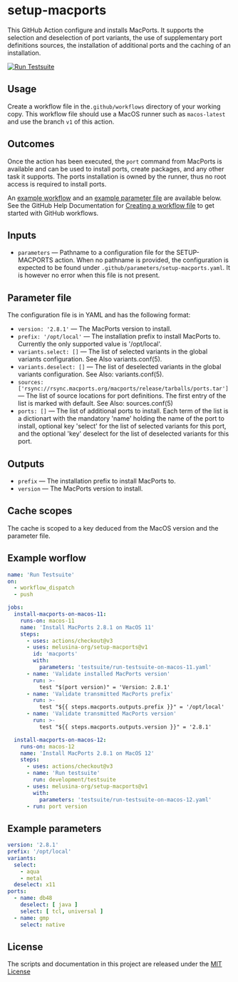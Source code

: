 # setup-macports

This GitHub Action configure and installs MacPorts. It supports the
selection and deselection of port variants, the use of supplementary
port definitions sources, the installation of additional ports and the
caching of an installation.

[![Run Testsuite](https://github.com/melusina-org/setup-macports/actions/workflows/install-macports.yaml/badge.svg?branch=main)](https://github.com/melusina-org/setup-macports/actions/workflows/install-macports.yaml)


## Usage

Create a workflow file in the`.github/workflows` directory of your
working copy.  This workflow file should use a MacOS runner such as
`macos-latest` and use the branch `v1` of this action.


## Outcomes

Once the action has been executed, the `port` command from MacPorts is
available and can be used to install ports, create packages, and any
other task it supports. The ports installation is owned by the runner,
thus no root access is required to install ports.

An [example workflow](#example-workflow) and an [example parameter file](#example-parameters)
are available below. See the GitHub Help Documentation for
[Creating a workflow file](https://help.github.com/en/articles/configuring-a-workflow#creating-a-workflow-file)
to get started with GitHub workflows.


## Inputs

* `parameters` — Pathname to a configuration file for the SETUP-MACPORTS
   action. When no pathname is provided, the configuration is
   expected to be found under
   `.github/parameters/setup-macports.yaml`.
   It is however no error when this file is not present.


## Parameter file

The configuration file is in YAML and has the following format:

* `version: '2.8.1'` — The MacPorts version to install.
* `prefix: '/opt/local'` — The installation prefix to install MacPorts to.
  Currently the only supported value is '/opt/local'.
* `variants.select: []` — The list of selected variants in the global
  variants configuration. See Also variants.conf(5).
* `variants.deselect: []` — The list of deselected variants in the
  global variants configuration. See Also: variants.conf(5).
* `sources: ['rsync://rsync.macports.org/macports/release/tarballs/ports.tar']` — The list
  of source locations for port definitions. The first entry of the list is marked with default.
  See Also: sources.conf(5)
* `ports: []` — The list of additional ports to install. Each term of the
  list is a dictionart with the mandatory 'name' holding the name
  of the port to install, optional key 'select' for the list of
  selected variants for this port, and the optional 'key'
  deselect for the list of deselected variants for this port.


## Outputs

* `prefix` — The installation prefix to install MacPorts to.
* `version` — The MacPorts version to install.


## Cache scopes

The cache is scoped to a key deduced from the MacOS version and the
parameter file.


## Example worflow

```yaml
name: 'Run Testsuite'
on:
  - workflow_dispatch
  - push

jobs:
  install-macports-on-macos-11:
    runs-on: macos-11
    name: 'Install MacPorts 2.8.1 on MacOS 11'
    steps:
      - uses: actions/checkout@v3
      - uses: melusina-org/setup-macports@v1
        id: 'macports'
        with:
          parameters: 'testsuite/run-testsuite-on-macos-11.yaml'
      - name: 'Validate installed MacPorts version'
        run: >-
          test "$(port version)" = 'Version: 2.8.1'
      - name: 'Validate transmitted MacPorts prefix'
        run: >-
          test "${{ steps.macports.outputs.prefix }}" = '/opt/local'
      - name: 'Validate transmitted MacPorts version'
        run: >-
          test "${{ steps.macports.outputs.version }}" = '2.8.1'

  install-macports-on-macos-12:
    runs-on: macos-12
    name: 'Install MacPorts 2.8.1 on MacOS 12'
    steps:
      - uses: actions/checkout@v3
      - name: 'Run testsuite'
        run: development/testsuite
      - uses: melusina-org/setup-macports@v1
        with:
          parameters: 'testsuite/run-testsuite-on-macos-12.yaml'
      - run: port version
```


## Example parameters

```yaml
version: '2.8.1'
prefix: '/opt/local'
variants:
  select:
    - aqua
    - metal
  deselect: x11
ports:
  - name: db48
    deselect: [ java ]
    select: [ tcl, universal ]
  - name: gmp
    select: native

```


## License
The scripts and documentation in this project are released under the [MIT License](LICENSE)
